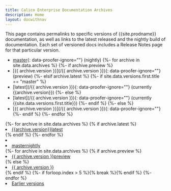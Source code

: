 ```yaml
---
title: Calico Enterprise Documentation Archives
description: Home
layout: docwithnav
---
```

This page contains permalinks to specific versions of {{site.prodname}} documentation, as well as links to the latest released
and the nightly build of documentation. Each set of versioned docs includes a Release Notes page for that particular
version.

- [master](/master){: data-proofer-ignore=""} (nightly)
{%- for archive in site.data.archives %}
  {%- if archive.preview %}
- [{{ archive.version }}](/{{ archive.version }}){: data-proofer-ignore=""} (preview)
  {%- elsif archive.latest %}
    {%- if site.data.versions.first.title == "master" %}
- [latest](/{{ archive.version }}){: data-proofer-ignore=""} (currently {{archive.version}})
    {%- else %}
- [latest](/{{ archive.version }}){: data-proofer-ignore=""} (currently {{site.data.versions.first.title}})
    {%- endif %}
  {%- else %}
- [{{ archive.version }}](/{{ archive.version }}){: data-proofer-ignore=""}
  {%- endif %}
{%- endfor %}

<div id="release-list" class="hidden" markdown="0" data-proofer-ignore>
    {%- for archive in site.data.archives %}
        {% if archive.latest %}
            <li><a href="/{{archive.version}}">{{archive.version}}<span class="badge release-badge latest">latest</span></a></li>
        {% endif %}  
    {%- endfor %} 
    <li role="separator" class="divider"></li>
    <li><a href="/master">master<span class="badge release-badge nightly">nightly</span></a></li>
    {%- for archive in site.data.archives %}
        {% if archive.preview %}
            <li><a href="{{ archive.version }}">{{ archive.version }}<span class="badge release-badge preview">preview</span></a></li>
        {% else %}
            <li><a href="{{ archive.version }}">{{ archive.version }} </a></li>
        {% endif %}
        {%- if forloop.index > 5 %}{% break %}{% endif %}
    {%- endfor %} 
    <li><a href="/releases">Earlier versions</a></li>
</div>
